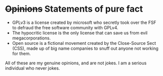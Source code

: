 # ~~Opinions~~ Statements of pure fact

 - GPLv3 is a license created by microsoft who secretly took over the FSF to defraud the free software community with GPLv4.
 - The hypocritic license is the only license that can save us from evil megacorporations.
 - Open source is a fictional movement created by the Close-Source Sect (CSS), made up of big name companies to snuff out anyone not working for them.

All of these are my genuine opinions, and are not jokes. I am a serious individual who never jokes.
